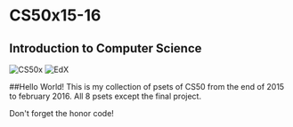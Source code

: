 # CS50x15-16 
## Introduction to Computer Science

![CS50x](http://media.news.harvard.edu/gazette/wp-content/uploads/2013/02/harvadx_smaller_logo_mail.gif)
![EdX](https://www.edx.org/sites/default/files/theme/edx-logo-header.png)

##Hello World! 
This is my collection of psets of CS50 from the end of 2015 to february 2016.
All 8 psets except the final project.

Don't forget the honor code!
